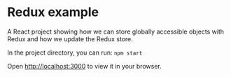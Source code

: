 # Redux example

A React project showing how we can store globally accessible objects with Redux and how we update the Redux store.

In the project directory, you can run:
`npm start`

Open [http://localhost:3000](http://localhost:3000) to view it in your browser.
